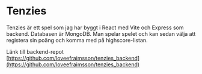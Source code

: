 # Tenzies

Tenzies är ett spel som jag har byggt i React med Vite och Express som backend. Databasen är MongoDB. Man spelar spelet och kan sedan välja att registera sin poäng och komma med på highscore-listan.

Länk till backend-repot [https://github.com/loveefraimsson/tenzies_backend](https://github.com/loveefraimsson/tenzies_backend)
